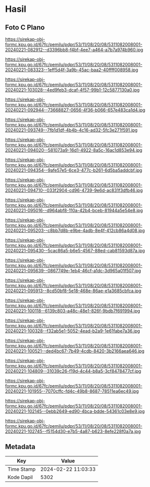 # Hasil

## Foto C Plano

https://sirekap-obj-formc.kpu.go.id/67fc/pemilu/pdpr/53/11/08/20/08/5311082008001-20240221-082912--d3396bb8-f4bf-4ee7-a464-a7b7a974b960.jpg

https://sirekap-obj-formc.kpu.go.id/67fc/pemilu/pdpr/53/11/08/20/08/5311082008001-20240221-083323--1eff5d4f-3a9b-45ac-baa2-40ffff008958.jpg

https://sirekap-obj-formc.kpu.go.id/67fc/pemilu/pdpr/53/11/08/20/08/5311082008001-20240221-103028--4ed9feb3-dcaf-4f57-99b1-12c5877130a0.jpg

https://sirekap-obj-formc.kpu.go.id/67fc/pemilu/pdpr/53/11/08/20/08/5311082008001-20240221-092944--73668827-0656-4f36-b066-657e483ca1d4.jpg

https://sirekap-obj-formc.kpu.go.id/67fc/pemilu/pdpr/53/11/08/20/08/5311082008001-20240221-093749--7fb1d1df-4b4b-4c16-ad32-5fc3e271f591.jpg

https://sirekap-obj-formc.kpu.go.id/67fc/pemilu/pdpr/53/11/08/20/08/5311082008001-20240221-094020--581073a9-16d1-4922-8a5c-16ac1d853e94.jpg

https://sirekap-obj-formc.kpu.go.id/67fc/pemilu/pdpr/53/11/08/20/08/5311082008001-20240221-094354--9afe57e5-6ce3-477c-b261-6d5ba5addcbf.jpg

https://sirekap-obj-formc.kpu.go.id/67fc/pemilu/pdpr/53/11/08/20/08/5311082008001-20240221-094710--033f2904-cd96-4739-9e6d-ac831f3dfb46.jpg

https://sirekap-obj-formc.kpu.go.id/67fc/pemilu/pdpr/53/11/08/20/08/5311082008001-20240221-095016--d964abf8-110a-42b4-bceb-81944a5e54e8.jpg

https://sirekap-obj-formc.kpu.go.id/67fc/pemilu/pdpr/53/11/08/20/08/5311082008001-20240221-095203--c8bb7d8b-e9be-4adb-8e4f-412cb86a4d08.jpg

https://sirekap-obj-formc.kpu.go.id/67fc/pemilu/pdpr/53/11/08/20/08/5311082008001-20240221-095430--5cac86a5-b6e5-4567-88ed-cab81593d87a.jpg

https://sirekap-obj-formc.kpu.go.id/67fc/pemilu/pdpr/53/11/08/20/08/5311082008001-20240221-095639--0867749e-1eb4-46cf-a1dc-3d965a01f507.jpg

https://sirekap-obj-formc.kpu.go.id/67fc/pemilu/pdpr/53/11/08/20/08/5311082008001-20240221-095913--8cd50bf8-5e18-468e-86ae-e1a3685cbfca.jpg

https://sirekap-obj-formc.kpu.go.id/67fc/pemilu/pdpr/53/11/08/20/08/5311082008001-20240221-100118--6139c803-a48c-48e1-826f-9bdb7f691994.jpg

https://sirekap-obj-formc.kpu.go.id/67fc/pemilu/pdpr/53/11/08/20/08/5311082008001-20240221-100328--f32ab5e1-5052-4ead-b2a9-1e61fabe7a36.jpg

https://sirekap-obj-formc.kpu.go.id/67fc/pemilu/pdpr/53/11/08/20/08/5311082008001-20240221-100521--ded4bc67-7b49-4cdb-8420-3b2166aea646.jpg

https://sirekap-obj-formc.kpu.go.id/67fc/pemilu/pdpr/53/11/08/20/08/5311082008001-20240221-104809--31039c26-f19d-4c44-b8a5-3cf8478477cf.jpg

https://sirekap-obj-formc.kpu.go.id/67fc/pemilu/pdpr/53/11/08/20/08/5311082008001-20240221-101955--7070cffc-fd4c-49b8-8687-78511ea6ec49.jpg

https://sirekap-obj-formc.kpu.go.id/67fc/pemilu/pdpr/53/11/08/20/08/5311082008001-20240221-102145--0ebb2649-ed90-4bca-bdde-54361c03e8e9.jpg

https://sirekap-obj-formc.kpu.go.id/67fc/pemilu/pdpr/53/11/08/20/08/5311082008001-20240221-102745--f5154d30-e7b5-4a87-b623-8efe228f0a7a.jpg


## Metadata

| Key        | Value               |
| ---------- | ------------------- |
| Time Stamp | 2024-02-22 11:03:33 |
| Kode Dapil | 5302                |



